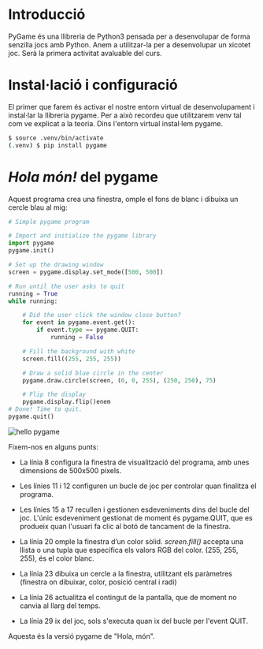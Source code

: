 # Introducció

PyGame és una llibreria de Python3 pensada per a desenvolupar de forma senzilla jocs amb Python. Anem a utilitzar-la per a desenvolupar un xicotet joc. Serà la primera activitat avaluable del curs.

# Instal·lació i configuració

El primer que farem és activar el nostre entorn virtual de desenvolupament i instal·lar la llibreria pygame. Per a això recordeu que utilitzarem venv tal com ve explicat a la teoria. Dins l'entorn virtual instal·lem pygame.

```bash
$ source .venv/bin/activate
(.venv) $ pip install pygame
```

# *Hola món!* del pygame 

Aquest programa crea una finestra, omple el fons de blanc i dibuixa un cercle blau al mig:

```py
# Simple pygame program

# Import and initialize the pygame library
import pygame
pygame.init()

# Set up the drawing window
screen = pygame.display.set_mode([500, 500])

# Run until the user asks to quit
running = True
while running:

    # Did the user click the window close button?
    for event in pygame.event.get():
        if event.type == pygame.QUIT:
            running = False

    # Fill the background with white
    screen.fill((255, 255, 255))

    # Draw a solid blue circle in the center
    pygame.draw.circle(screen, (0, 0, 255), (250, 250), 75)

    # Flip the display
    pygame.display.flip()enem
# Done! Time to quit.
pygame.quit()
```

![hello pygame](images/hello_pygame.png)

Fixem-nos en alguns punts:

- La línia 8 configura la finestra de visualització del programa, amb unes dimensions de 500x500 pixels.

- Les línies 11 i 12 configuren un bucle de joc per controlar quan finalitza el programa.

- Les línies 15 a 17 recullen i gestionen esdeveniments dins del bucle del joc. L'únic esdeveniment gestionat de moment és pygame.QUIT, que es produeix quan l'usuari fa clic al botó de tancament de la finestra.

- La línia 20 omple la finestra d’un color sòlid. *screen.fill()* accepta una llista o una tupla que especifica els valors RGB del color. (255, 255, 255), és el color blanc.

- La línia 23 dibuixa un cercle a la finestra, utilitzant els paràmetres (finestra on dibuixar, color, posició central i radi)
- La línia 26 actualitza el contingut de la pantalla, que de moment no canvia al llarg del temps.
- La línia 29 ix del joc, sols s'executa quan ix del bucle per l'event QUIT.

Aquesta és la versió pygame de "Hola, món".

